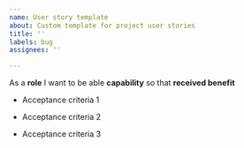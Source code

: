 ```yaml
---
name: User story template
about: Custom template for project user stories
title: ''
labels: bug
assignees: ''

---
```


As a **role** I want to be able **capability** so that **received benefit**

- Acceptance criteria 1

- Acceptance criteria 2

- Acceptance criteria 3
